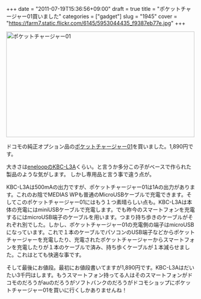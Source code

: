+++
date = "2011-07-19T15:36:56+09:00"
draft = true
title = "ポケットチャージャー01買いました"
categories = ["gadget"]
slug = "1945"
cover = "https://farm7.static.flickr.com/6145/5953044435_f9387eb77e.jpg"
+++

<a href="https://www.flickr.com/photos/keruru/5953044435/" title="ポケットチャージャー01 by けるる, on Flickr"><img src="https://farm7.static.flickr.com/6145/5953044435_f9387eb77e.jpg" width="500" height="281" alt="ポケットチャージャー01"/></a>

ドコモの純正オプション品の<a href="http://www.nttdocomo.co.jp/product/option/about/pocket_charger01/">ポケットチャージャー01</a>を買いました。1,890円です。

大きさは<a href="http://products.jp.sanyo.com/products/kbc/KBC-L3AS/index.html">eneloopのKBC-L3A</a>くらい。と言うか多分この子がベースで作られた製品のような気がします。
しかし専用品と言う事で違う点が。

KBC-L3Aは500mAの出力ですが、ポケットチャージャー01は1Aの出力があります。これのお陰でMEDIAS WPも普通のMicroUSBケーブルで充電できます。そしてこのポケットチャージャー01にはもう１つ素晴らしい点も。KBC-L3Aは本体の充電にはminiUSBケーブルで充電します。でも昨今のスマートフォンを充電するにはmicroUSB端子のケーブルを用います。つまり持ち歩きのケーブルがそれぞれ別でした。しかし、ポケットチャージャー01の充電側の端子はmicroUSBになっています。これで１本のケーブルでパソコンのUSB端子などからポケットチャージャーを充電したり、充電されたポケットチャージャーからスマートフォンを充電したりが１本のケーブルで済み、持ち歩くケーブルが１本減らせました。これはとても快適な事です。

そして最後にお値段。最初にお値段書いてますが1,890円です。KBC-L3Aはだいたい3千円はします。もうスマートフォン持ってる人はそのスマートフォンがドコモのだろうがauのだろうがソフトバンクのだろうがドコモショップにポケットチャージャー01を買いに行くしかありませんね！
